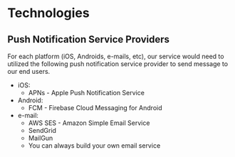 # Technologies

## Push Notification Service Providers

For each platform (iOS, Androids, e-mails, etc), our service would need to utilized the following push notification service provider to send message to our end users.

* iOS:
    * APNs - Apple Push Notification Service
* Android:
    * FCM - Firebase Cloud Messaging for Android
* e-mail:
    * AWS SES - Amazon Simple Email Service
    * SendGrid
    * MailGun
    * You can always build your own email service
